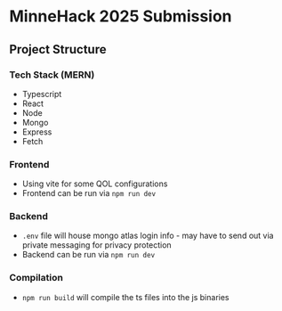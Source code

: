 # MinneHack 2025 Submission

## Project Structure

### Tech Stack (MERN)
- Typescript
- React
- Node
- Mongo
- Express
- Fetch
### Frontend
- Using vite for some QOL configurations
- Frontend can be run via `npm run dev`

### Backend
- `.env` file will house mongo atlas login info - may have to send out via private messaging for privacy protection
- Backend can be run via `npm run dev`

### Compilation
- `npm run build` will compile the ts files into the js binaries
